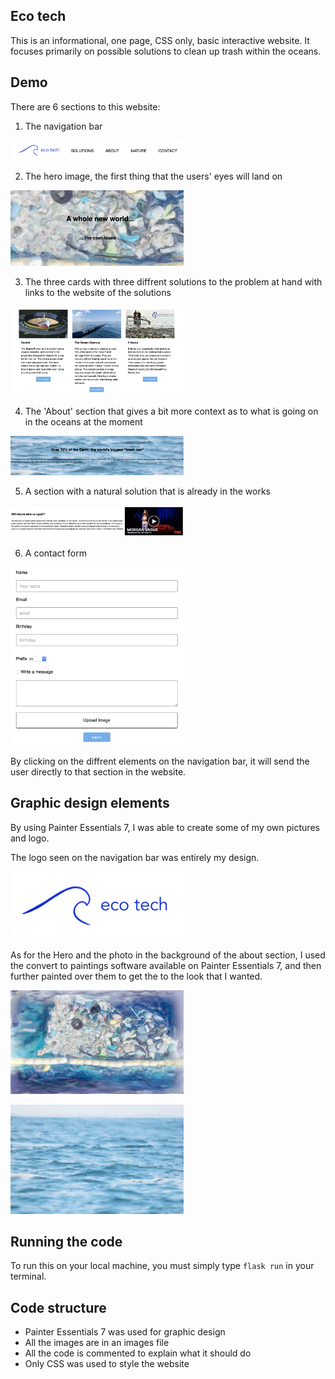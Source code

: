 ## Eco tech

This is an informational, one page, CSS only, basic interactive website. It focuses primarily on possible solutions to clean up trash within the oceans.

## Demo

There are 6 sections to this website:

1. The navigation bar

<img src="/images/presentation/navbar.png" width="55%"></img>

2. The hero image, the first thing that the users' eyes will land on

<img src="/images/presentation/hero.png" width="55%"></img>

3. The three cards with three diffrent solutions to the problem at hand with links to the website of the solutions

<img src="/images/presentation/cards.png" width="55%"></img>

4. The 'About' section that gives a bit more context as to what is going on in the oceans at the moment

<img src="/images/presentation/about.png" width="55%"></img>

5. A section with a natural solution that is already in the works

<img src="/images/presentation/video.png" width="55%"></img>

6. A contact form

<img src="/images/presentation/contact.png" width="55%"></img>

By clicking on the diffrent elements on the navigation bar, it will send the user directly to that section in the website.

## Graphic design elements

By using Painter Essentials 7, I was able to create some of my own pictures and logo.

The logo seen on the navigation bar was entirely my design.

<img src="/images/logo.jpg" width="55%"></img>

As for the Hero and the photo in the background of the about section, I used the convert to paintings software available on Painter Essentials 7, and then further painted over them to get the to the look that I wanted.

<img src="/images/FEW-hero-image.jpg" width="55%"></img>

<img src="/images/open-ocean_hero.jpg" width="55%"></img>

## Running the code

To run this on your local machine, you must simply type `flask run` in your terminal. 

## Code structure

- Painter Essentials 7 was used for graphic design
- All the images are in an images file
- All the code is commented to explain what it should do
- Only CSS was used to style the website
